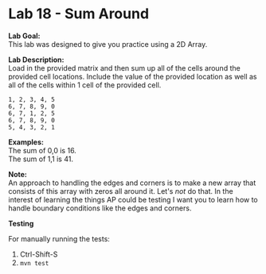 # Lab 18 - Sum Around

**Lab Goal:**   
This lab was designed to give you practice using a 2D Array.

**Lab Description:**   
Load in the provided matrix and then sum up all of the cells around the provided cell locations. Include the value of the provided location as well as all of the cells within 1 cell of the provided cell.
```
1, 2, 3, 4, 5
6, 7, 8, 9, 0
6, 7, 1, 2, 5
6, 7, 8, 9, 0
5, 4, 3, 2, 1
```

**Examples:**  
The sum of 0,0 is 16.  
The sum of 1,1 is 41.

**Note:**  
An approach to handling the edges and corners is to make a new array that consists of this array with zeros all around it. Let's *not* do that. In the interest of learning the things AP could be testing I want you to learn how to handle boundary conditions like the edges and corners.

**Testing**

For manually running the tests:

1. Ctrl-Shift-S
2. `mvn test`
